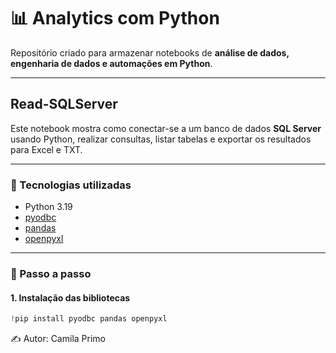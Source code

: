 # 📊 Analytics com Python

Repositório criado para armazenar notebooks de **análise de dados, engenharia de dados e automações em Python**.

---

## Read-SQLServer

Este notebook mostra como conectar-se a um banco de dados **SQL Server** usando Python, realizar consultas, listar tabelas e exportar os resultados para Excel e TXT.

---

### 🔧 Tecnologias utilizadas
- Python 3.19  
- [pyodbc](https://github.com/mkleehammer/pyodbc)  
- [pandas](https://pandas.pydata.org/)  
- [openpyxl](https://openpyxl.readthedocs.io/)  

---

### 📌 Passo a passo

#### 1. Instalação das bibliotecas
```python
!pip install pyodbc pandas openpyxl
```

✍️ Autor: Camila Primo